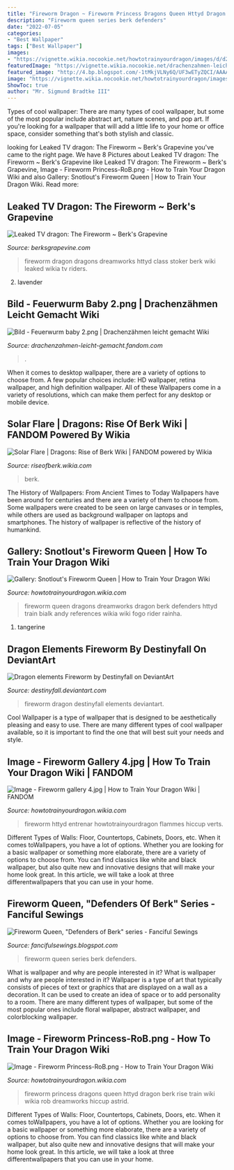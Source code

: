 ```yaml
---
title: "Fireworm Dragon ~ Fireworm Princess Dragons Queen Httyd Dragon Berk Rise Train Wiki Wikia Rob Dreamworks Hiccup Astrid"
description: "Fireworm queen series berk defenders"
date: "2022-07-05"
categories:
- "Best Wallpaper"
tags: ["Best Wallpaper"]
images:
- "https://vignette.wikia.nocookie.net/howtotrainyourdragon/images/d/d2/BialkFirewormQueen2.jpg/revision/latest?cb=20170617221418"
featuredImage: "https://vignette.wikia.nocookie.net/drachenzahmen-leicht-gemacht/images/1/1e/Feuerwurm_baby_2.png/revision/latest?cb=20161008180517&amp;path-prefix=de"
featured_image: "http://4.bp.blogspot.com/-1tMkjVLNy6Q/UF3wETyZQCI/AAAAAAAAA0k/9Je1APwqFnE/s1600/dragons_bod_fireworm_background_sketch.png"
image: "https://vignette.wikia.nocookie.net/howtotrainyourdragon/images/d/d2/BialkFirewormQueen2.jpg/revision/latest?cb=20170617221418"
ShowToc: true
author: "Mr. Sigmund Bradtke III"
---
```



Types of cool wallpaper:
There are many types of cool wallpaper, but some of the most popular include abstract art, nature scenes, and pop art. If you're looking for a wallpaper that will add a little life to your home or office space, consider something that's both stylish and classic.

	

		
looking for Leaked TV dragon: The Fireworm ~ Berk&#039;s Grapevine you've came to the right page. We have 8 Pictures about Leaked TV dragon: The Fireworm ~ Berk&#039;s Grapevine like Leaked TV dragon: The Fireworm ~ Berk&#039;s Grapevine, Image - Fireworm Princess-RoB.png - How to Train Your Dragon Wiki and also Gallery: Snotlout&#039;s Fireworm Queen | How to Train Your Dragon Wiki. Read more:
		
    
## Leaked TV Dragon: The Fireworm ~ Berk&#039;s Grapevine

<img loading=lazy src="http://4.bp.blogspot.com/-1tMkjVLNy6Q/UF3wETyZQCI/AAAAAAAAA0k/9Je1APwqFnE/s1600/dragons_bod_fireworm_background_sketch.png" onerror="this.onerror=null;this.src='https://tse1.mm.bing.net/th?id=OIP.BHahXVeDFWWlIk8Uwq87QgHaFk&amp;pid=15.1';" alt="Leaked TV dragon: The Fireworm ~ Berk&#039;s Grapevine">

_Source: berksgrapevine.com_

>fireworm dragon dragons dreamworks httyd class stoker berk wiki leaked wikia tv riders. 

	

2. lavender 

    
## Bild - Feuerwurm Baby 2.png | Drachenzähmen Leicht Gemacht Wiki

<img loading=lazy src="https://vignette.wikia.nocookie.net/drachenzahmen-leicht-gemacht/images/1/1e/Feuerwurm_baby_2.png/revision/latest?cb=20161008180517&amp;path-prefix=de" onerror="this.onerror=null;this.src='https://tse1.mm.bing.net/th?id=OIP.pGBd8HG1V9g2Y1ZbW-AsTgHaD5&amp;pid=15.1';" alt="Bild - Feuerwurm baby 2.png | Drachenzähmen leicht gemacht Wiki">

_Source: drachenzahmen-leicht-gemacht.fandom.com_

>. 

	

When it comes to desktop wallpaper, there are a variety of options to choose from. A few popular choices include: HD wallpaper, retina wallpaper, and high definition wallpaper. All of these Wallpapers come in a variety of resolutions, which can make them perfect for any desktop or mobile device. 

    
## Solar Flare | Dragons: Rise Of Berk Wiki | FANDOM Powered By Wikia

<img loading=lazy src="http://vignette2.wikia.nocookie.net/riseofberk/images/7/79/Solar_Flare_-_NBG.png/revision/latest?cb=20150709154421" onerror="this.onerror=null;this.src='https://tse4.mm.bing.net/th?id=OIP.73WDAGctlhIIfWx-IGO3JgHaGX&amp;pid=15.1';" alt="Solar Flare | Dragons: Rise of Berk Wiki | FANDOM powered by Wikia">

_Source: riseofberk.wikia.com_

>berk. 

	

The History of Wallpapers: From Ancient Times to Today
Wallpapers have been around for centuries and there are a variety of them to choose from. Some wallpapers were created to be seen on large canvases or in temples, while others are used as background wallpaper on laptops and smartphones. The history of wallpaper is reflective of the history of humankind.

    
## Gallery: Snotlout&#039;s Fireworm Queen | How To Train Your Dragon Wiki

<img loading=lazy src="https://vignette.wikia.nocookie.net/howtotrainyourdragon/images/d/d2/BialkFirewormQueen2.jpg/revision/latest?cb=20170617221418" onerror="this.onerror=null;this.src='https://tse4.mm.bing.net/th?id=OIP.TQRFG_x8CtcrfgzOjzgiqwHaE3&amp;pid=15.1';" alt="Gallery: Snotlout&#039;s Fireworm Queen | How to Train Your Dragon Wiki">

_Source: howtotrainyourdragon.wikia.com_

>fireworm queen dragons dreamworks dragon berk defenders httyd train bialk andy references wikia wiki fogo rider rainha. 

	

1. tangerine 

    
## Dragon Elements Fireworm By Destinyfall On DeviantArt

<img loading=lazy src="http://fc09.deviantart.net/images3/i/2005/148/9/0/Dragon_elements_Fireworm_by_Destinyfall.jpg" onerror="this.onerror=null;this.src='https://tse3.mm.bing.net/th?id=OIP.SGDWbTPmjg1K1I_ZYOclwwHaFy&amp;pid=15.1';" alt="Dragon elements Fireworm by Destinyfall on DeviantArt">

_Source: destinyfall.deviantart.com_

>fireworm dragon destinyfall elements deviantart. 

	

Cool Wallpaper is a type of wallpaper that is designed to be aesthetically pleasing and easy to use. There are many different types of cool wallpaper available, so it is important to find the one that will best suit your needs and style.

    
## Image - Fireworm Gallery 4.jpg | How To Train Your Dragon Wiki | FANDOM

<img loading=lazy src="https://vignette.wikia.nocookie.net/howtotrainyourdragon/images/f/f4/Fireworm_gallery_4.jpg/revision/latest?cb=20140503051624" onerror="this.onerror=null;this.src='https://tse4.mm.bing.net/th?id=OIP.CrpX4IbxBt6lc0i8g5LVAgHaEL&amp;pid=15.1';" alt="Image - Fireworm gallery 4.jpg | How to Train Your Dragon Wiki | FANDOM">

_Source: howtotrainyourdragon.wikia.com_

>fireworm httyd entrenar howtotrainyourdragon flammes hiccup verts. 

	

Different Types of Walls: Floor, Countertops, Cabinets, Doors, etc.
When it comes toWallpapers, you have a lot of options. Whether you are looking for a basic wallpaper or something more elaborate, there are a variety of options to choose from. You can find classics like white and black wallpaper, but also quite new and innovative designs that will make your home look great. In this article, we will take a look at three differentwallpapers that you can use in your home.

    
## Fireworm Queen, &quot;Defenders Of Berk&quot; Series - Fanciful Sewings

<img loading=lazy src="https://1.bp.blogspot.com/-eJcq9tcVi1M/VKQEPW6dJgI/AAAAAAAAAGc/LycWh4lklJA/s1600/DSCN0035.JPG" onerror="this.onerror=null;this.src='https://tse4.mm.bing.net/th?id=OIP.QtPX45Qq-AuEYhVmZ2FROwHaED&amp;pid=15.1';" alt="Fireworm Queen, &quot;Defenders of Berk&quot; series - Fanciful Sewings">

_Source: fancifulsewings.blogspot.com_

>fireworm queen series berk defenders. 

	

What is wallpaper and why are people interested in it?
What is wallpaper and why are people interested in it?
Wallpaper is a type of art that typically consists of pieces of text or graphics that are displayed on a wall as a decoration. It can be used to create an idea of space or to add personality to a room. There are many different types of wallpaper, but some of the most popular ones include floral wallpaper, abstract wallpaper, and colorblocking wallpaper.

    
## Image - Fireworm Princess-RoB.png - How To Train Your Dragon Wiki

<img loading=lazy src="http://img2.wikia.nocookie.net/__cb20140809053104/howtotrainyourdragon/images/9/97/Fireworm_Princess-RoB.png" onerror="this.onerror=null;this.src='https://tse3.mm.bing.net/th?id=OIP.D5YYEvZELlvVW8_cxpKjhwAAAA&amp;pid=15.1';" alt="Image - Fireworm Princess-RoB.png - How to Train Your Dragon Wiki">

_Source: howtotrainyourdragon.wikia.com_

>fireworm princess dragons queen httyd dragon berk rise train wiki wikia rob dreamworks hiccup astrid. 

	

Different Types of Walls: Floor, Countertops, Cabinets, Doors, etc.
When it comes toWallpapers, you have a lot of options. Whether you are looking for a basic wallpaper or something more elaborate, there are a variety of options to choose from. You can find classics like white and black wallpaper, but also quite new and innovative designs that will make your home look great. In this article, we will take a look at three differentwallpapers that you can use in your home.

